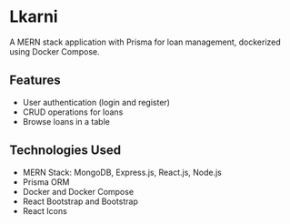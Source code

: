 # Lkarni

A MERN stack application with Prisma for loan management, dockerized using Docker Compose.

## Features

- User authentication (login and register)
- CRUD operations for loans
- Browse loans in a table

## Technologies Used

- MERN Stack: MongoDB, Express.js, React.js, Node.js
- Prisma ORM
- Docker and Docker Compose
- React Bootstrap and Bootstrap
- React Icons
